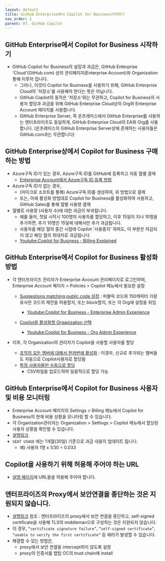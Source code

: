 ```yaml
---
layout: default
title: GitHub Enterprise에서 Copilot for Business시작하기
nav_order: 1
parent: 07. GitHub Copilot
---
```


## GitHub Enterprise에서 Copilot for Business 시작하기
- GitHub Copilot for Business의 설정과 과금은, GitHub Enterprise 'Cloud'(GitHub.com) 상의 관리페이지(Enterprise Account)와 Organization 통해 이루어 집니다.  
    - 그러나, 이것이 Copilot for Business를 사용하기 위해, GitHub Enterprise Cloud의 '저장소'를 사용해야 한다는 뜻은 아닙니다.  
    - GitHub Copilot의 동작은 '저장소'와는 무관하고, Copilot for Business의 사용자 할당과 과금을 위해 GitHub Enterprise Cloud상의 Org와 Enterprise Account 페이지를 사용합니다. 
    - GitHub Enterprise Server, 즉 온프레미스에서 GitHub Enterprise를 사용하는 엔터프라이즈도 동일하게, GitHub Enterprise Cloud의 EA와 Org를 사용합니다. (온프레미스의 GitHub Enterprise Server상에 존재하는 사용자들은 GitHub.com과는 무관합니다)


## GitHub Enterprise상에서 Copilot for Business 구매하는 방법
- Azure구독 ID가 있는 경우, Azure구독 ID를 GitHub에 등록하고 자동 월별 결제
    - [Enterprise Account에서 Azure구독 ID 등록 방법](https://docs.github.com/en/enterprise-cloud@latest/billing/managing-billing-for-your-github-account/connecting-an-azure-subscription#connecting-your-azure-subscription-to-your-enterprise-account)
- Azure구독 ID가 없는 경우, 
    - (마이크로 소프트를 통해) Azure구독 ID를 생성하여, 위 방법으로 결제
    - 또는, 아래 활성화 방법데로 Copilot for Business를 활성화하여 사용하고, GitHub Sales를 통해 월별 사용량 결제
- 월별로 사용량 (사용자 수)에 대한 과금이 부과됩니다.
    - 예를 들어, 첫달 시작시 100명의 사용자를 할당하고, 이후 15일이 지나 10명을 추가하면, 추가 10명은 15일에 대해서만 추가 과금됩니다.
    - 사용자를 해당 월의 중간 시점에 Copilot '사용중지' 하여도, 이 부분은 차감되지 않고 해당 월의 최대치로 과금됩니다.
    - [Youtube:Copilot for Business - Billing Explained](https://youtu.be/sFpSH8jikSA)

## GitHub Enterprise에서 Copilot for Business 활성화 방법
- 각 엔터프라이즈 관리자가 Enterprise Account 관리페이지로 로그인하여, Enterprise Account 페이지 > Policies > Copilot 메뉴에서 필요한 설정
    - [Suggestions matching public code 설정](https://docs.github.com/en/enterprise-cloud@latest/admin/policies/enforcing-policies-for-your-enterprise/enforcing-policies-for-github-copilot-in-your-enterprise#enforcing-a-policy-to-manage-the-use-of-github-copilot-suggestions-that-match-public-code-in-your-enterprise) : 퍼블릭 코드와 150캐릭터 가량 유사한 코드의 제안을 허용할지, 또는 block할지, 또는 각 Org에 설정을 위임
        - [Youtube:Copilot for Business - Enterprise Admin Experience](https://youtu.be/sROaNzKK2jk)

    - [Copilot을 활성화할 Organization 선택](https://docs.github.com/en/enterprise-cloud@latest/admin/policies/enforcing-policies-for-your-enterprise/enforcing-policies-for-github-copilot-in-your-enterprise#enforcing-a-policy-to-manage-the-use-of-github-copilot-for-business-in-your-enterprise)
        - [Youtube:Copilot for Business - Org Admin Experience](https://youtu.be/wyN5F6Cizr4)

- 이후, 각 Organization의 관리자가 Copilot을 사용할 사용자를 할당
    - [조직의 모든 멤버에 대해서 한꺼번에 활성화](https://docs.github.com/en/enterprise-cloud@latest/copilot/configuring-github-copilot/configuring-github-copilot-settings-in-your-organization#enabling-access-to-github-copilot-for-all-current-and-future-users-in-your-organization) : 이경우, 신규로 추가되는 멤버들도 자동으로 Copilot사용자로 할당됨
    - [특정 사용자들만 수동으로 할당](https://docs.github.com/en/enterprise-cloud@latest/copilot/configuring-github-copilot/configuring-github-copilot-settings-in-your-organization#enabling-access-to-github-copilot-for-specific-users-in-your-organization)
        - CSV파일을 업로드하여 일괄적으로 할당 가능


## GitHub Enterprise에서 Copilot for Business 사용자 및 비용 모니터링
- Enterprise Account 페이지의 Settings > Billing 메뉴에서 Copilot for Business의 현재 비용 상황을 모니터링 할 수 있습니다. 
- 각 Organization관리자는 Organization > Settings > Copilot 메뉴에서 할당된 사용자 상황을 확인할 수 있습니다. 
- [설명링크](https://docs.github.com/en/enterprise-cloud@latest/billing/managing-billing-for-github-copilot/viewing-your-github-copilot-usage)
- `SEAT USAGE` 에는 1개월(30일) 기준으로 과금 내용이 업데이트 됩니다. 
  - 예) 사용자 1명 x 1/30 = 0.033


## Copilot을 사용하기 위해 허용해 주어야 하는 URL
- [설명 페이지](https://docs.github.com/en/enterprise-cloud@latest/copilot/troubleshooting-github-copilot/troubleshooting-firewall-settings-for-github-copilot)에 URL들을 허용해 주어야 합니다.

## 엔터프라이즈의 Proxy에서 보안연결을 종단하는 것은 지원되지 않습니다. 
- [설명링크](https://docs.github.com/en/enterprise-cloud@latest/copilot/troubleshooting-github-copilot/troubleshooting-certificate-errors-for-github-copilot#handling-certificate-related-errors) 참조 : 엔터프라이즈의 proxy에서 보안 연결을 종단하고, self-signed certificate을 사용해 TLS의 middleman으로 구성하는 것은 지원되지 않습니다. 
- 이 경우, `“certificate signature failure”`, `“self-signed certificate”`, `“unable to verify the first certificate”` 등 에러가 발생할 수 있습니다. 
- 해결할 수 있는 방법은,
    - proxy에서 보안 연결을 intercept하지 않도록 설정
    - proxy의 인증서를 랩탑 OC의 trust chain에 install